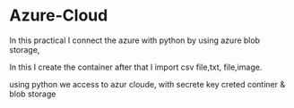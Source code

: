 # Azure-Cloud

In this practical I connect the azure with python by using azure blob storage,

In this I create the container after that I import csv file,txt, file,image.

using python we access to azur cloude, with secrete key creted continer & blob storage


